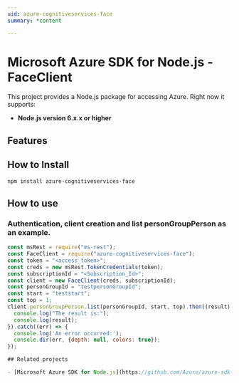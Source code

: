 ```yaml
---
uid: azure-cognitiveservices-face
summary: *content

---
```

# Microsoft Azure SDK for Node.js - FaceClient
This project provides a Node.js package for accessing Azure. Right now it supports:
- **Node.js version 6.x.x or higher**

## Features


## How to Install

```bash
npm install azure-cognitiveservices-face
```

## How to use

### Authentication, client creation and list personGroupPerson as an example.

```javascript
const msRest = require("ms-rest");
const FaceClient = require("azure-cognitiveservices-face");
const token = "<access_token>";
const creds = new msRest.TokenCredentials(token);
const subscriptionId = "<Subscription_Id>";
const client = new FaceClient(creds, subscriptionId);
const personGroupId = "testpersonGroupId";
const start = "teststart";
const top = 1;
client.personGroupPerson.list(personGroupId, start, top).then((result) => {
  console.log("The result is:");
  console.log(result);
}).catch((err) => {
  console.log('An error occurred:');
  console.dir(err, {depth: null, colors: true});
});

## Related projects

- [Microsoft Azure SDK for Node.js](https://github.com/Azure/azure-sdk-for-node)
